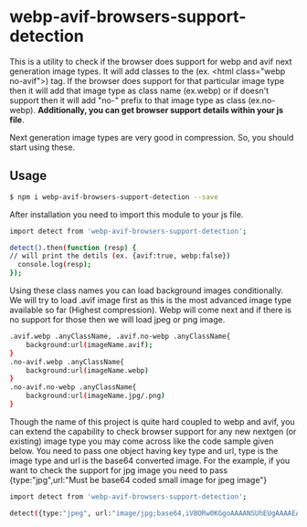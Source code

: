 # webp-avif-browsers-support-detection

This is a utility to check if the browser does support for webp and avif next generation image types. It will add classes to the (ex. &lt;html class="webp no-avif"&gt;) tag. If the browser does support for that particular image type then it will add that image type as class name (ex.webp) or if doesn't support then it will add "no-" prefix to that image type as class (ex.no-webp). **Additionally, you can get browser support details within your js file**.

Next generation image types are very good in compression. So, you should start using these.

## Usage

```sh
$ npm i webp-avif-browsers-support-detection --save
```

After installation you need to import this module to your js file.

```sh
import detect from 'webp-avif-browsers-support-detection';

detect().then(function (resp) {
// will print the detils (ex. {avif:true, webp:false})
  console.log(resp);
});

```

Using these class names you can load background images conditionally. We will try to load .avif image first as this is the most advanced image type available so far (Highest compression). Webp will come next and if there is no support for those then we will load jpeg or png image.

```sh
.avif.webp .anyClassName, .avif.no-webp .anyClassName{
    background:url(imageName.avif);
}
.no-avif.webp .anyClassName{
    background:url(imageName.webp)
}
.no-avif.no-webp .anyClassName{
    background:url(imageName.jpg/.png)
}
```

Though the name of this project is quite hard coupled to webp and avif, you can extend the capability to check browser support for any new nextgen (or existing) image type you may come across like the code sample given below. You need to pass one object having key type and url, type is the image type and url is the base64 converted image. For the example, if you want to check the support for jpg image you need to pass {type:"jpg",url:"Must be base64 coded small image for jpeg image"}

```sh
import detect from 'webp-avif-browsers-support-detection';

detect({type:"jpeg", url:"image/jpg;base64,iVBORw0KGgoAAAANSUhEUgAAAAEAAAABCAQAAAC1HAwCAAAAC0lEQVR42mP8/x8AAwMCAO+ip1sAAAAASUVORK5CYII="});

```
